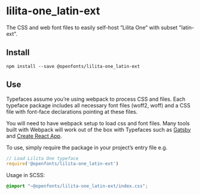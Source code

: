 
# lilita-one_latin-ext

The CSS and web font files to easily self-host “Lilita One” with subset "latin-ext".

## Install

`npm install --save @openfonts/lilita-one_latin-ext`

## Use

Typefaces assume you’re using webpack to process CSS and files. Each typeface
package includes all necessary font files (woff2, woff) and a CSS file with
font-face declarations pointing at these files.

You will need to have webpack setup to load css and font files. Many tools built
with Webpack will work out of the box with Typefaces such as [Gatsby](https://github.com/gatsbyjs/gatsby)
and [Create React App](https://github.com/facebookincubator/create-react-app).

To use, simply require the package in your project’s entry file e.g.

```javascript
// Load Lilita One typeface
require('@openfonts/lilita-one_latin-ext')
```

Usage in SCSS:
```scss
@import "~@openfonts/lilita-one_latin-ext/index.css";
```
